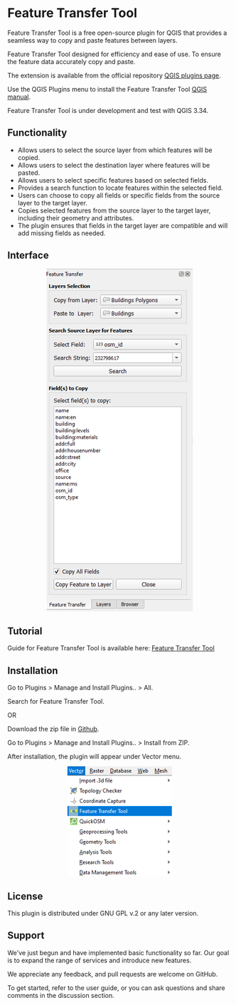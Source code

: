 # Feature Transfer Tool

Feature Transfer Tool is a free open-source plugin for QGIS that provides a seamless way to copy and paste features between layers.

Feature Transfer Tool designed for efficiency and ease of use. To ensure the feature data accurately copy and paste.

The extension is available from the official repository [QGIS plugins page](https://plugins.qgis.org/plugins/). 

Use the QGIS Plugins menu to install the Feature Transfer Tool [QGIS manual](https://docs.qgis.org/3.34/en/docs/user_manual/plugins/plugins.html).

Feature Transfer Tool is under development and test with QGIS 3.34.


## Functionality

- Allows users to select the source layer from which features will be copied.
- Allows users to select the destination layer where features will be pasted. 
- Allows users to select specific features based on selected fields.
- Provides a search function to locate features within the selected field.
- Users can choose to copy all fields or specific fields from the source layer to the target layer.
- Copies selected features from the source layer to the target layer, including their geometry and attributes. 
- The plugin ensures that fields in the target layer are compatible and will add missing fields as needed.


## Interface

<p align="center">
  <img src="images/FeatureTransferTool.png" alt="Alt text">
</p>


## Tutorial 

Guide for Feature Transfer Tool is available here: [Feature Transfer Tool](https://gis.com.my/training/feature-transfer-tool/)


## Installation

Go to Plugins > Manage and Install Plugins.. > All.

Search for Feature Transfer Tool.

OR

Download the zip file in [Github](https://github.com/gisinnovationmy/FeatureTransferTool).

Go to Plugins > Manage and Install Plugins.. > Install from ZIP.


After installation, the plugin will appear under Vector menu.

<p align="center">
  <img src="images/FeatureTransferToolPath.png" alt="Alt text">
</p>


## License

This plugin is distributed under GNU GPL v.2 or any later version.


## Support

We've just begun and have implemented basic functionality so far. Our goal is to expand the range of services and introduce new features.

We appreciate any feedback, and pull requests are welcome on GitHub.

To get started, refer to the user guide, or you can ask questions and share comments in the discussion section.